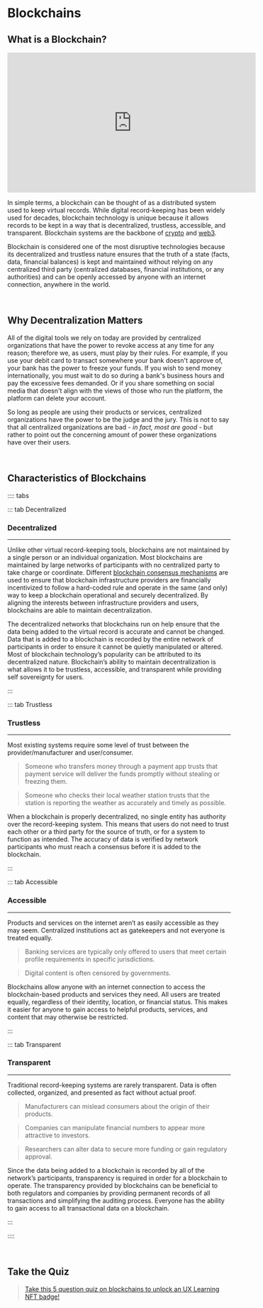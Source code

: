 # Blockchains

## What is a Blockchain?

<iframe width="560" height="315" src="https://www.youtube.com/embed/f5RIdR4n_gA" title="YouTube video player" frameborder="0" allow="accelerometer; autoplay; clipboard-write; encrypted-media; gyroscope; picture-in-picture" allowfullscreen></iframe>

In simple terms, a blockchain can be thought of as a distributed system used to keep virtual records. While digital record-keeping has been widely used for decades, blockchain technology is unique because it allows records to be kept in a way that is decentralized, trustless, accessible, and transparent. Blockchain systems are the backbone of [crypto](/learn-the-basics/crypto-basics/what-is-crypto) and [web3](/learn-the-basics/crypto-basics/what-is-web3).

Blockchain is considered one of the most disruptive technologies because its decentralized and trustless nature ensures that the truth of a state (facts, data, financial balances) is kept and maintained without relying on any centralized third party (centralized databases, financial institutions, or any authorities) and can be openly accessed by anyone with an internet connection, anywhere in the world.

<br>

## Why Decentralization Matters

All of the digital tools we rely on today are provided by centralized organizations that have the power to revoke access at any time for any reason; therefore we, as users, must play by their rules. For example, if you use your debit card to transact somewhere your bank doesn't approve of, your bank has the power to freeze your funds. If you wish to send money internationally, you must wait to do so during a bank's business hours and pay the excessive fees demanded. Or if you share something on social media that doesn't align with the views of those who run the platform, the platform can delete your account.

So long as people are using their products or services, centralized organizations have the power to be the judge and the jury. This is not to say that all centralized organizations are bad - _in fact, most are good_ - but rather to point out the concerning amount of power these organizations have over their users.

<br>

## Characteristics of Blockchains

:::: tabs

::: tab Decentralized

### Decentralized

---

Unlike other virtual record-keeping tools, blockchains are not maintained by a single person or an individual organization. Most blockchains are maintained by large networks of participants with no centralized party to take charge or coordinate. Different [blockchain consensus mechanisms](/learn-the-basics/blockchain-basics/types-of-blockchains) are used to ensure that blockchain infrastructure providers are financially incentivized to follow a hard-coded rule and operate in the same (and only) way to keep a blockchain operational and securely decentralized. By aligning the interests between infrastructure providers and users, blockchains are able to maintain decentralization.

The decentralized networks that blockchains run on help ensure that the data being added to the virtual record is accurate and cannot be changed. Data that is added to a blockchain is recorded by the entire network of participants in order to ensure it cannot be quietly manipulated or altered. Most of blockchain technology’s popularity can be attributed to its decentralized nature. Blockchain’s ability to maintain decentralization is what allows it to be trustless, accessible, and transparent while providing self sovereignty for users.

:::

::: tab Trustless

### Trustless

---

Most existing systems require some level of trust between the provider/manufacturer and user/consumer.

> Someone who transfers money through a payment app trusts that payment service will deliver the funds promptly without stealing or freezing them.

> Someone who checks their local weather station trusts that the station is reporting the weather as accurately and timely as possible.

When a blockchain is properly decentralized, no single entity has authority over the record-keeping system. This means that users do not need to trust each other or a third party for the source of truth, or for a system to function as intended. The accuracy of data is verified by network participants who must reach a consensus before it is added to the blockchain.

:::

::: tab Accessible

### Accessible

---

Products and services on the internet aren’t as easily accessible as they may seem. Centralized institutions act as gatekeepers and not everyone is treated equally.

> Banking services are typically only offered to users that meet certain profile requirements in specific jurisdictions.

> Digital content is often censored by governments.

Blockchains allow anyone with an internet connection to access the blockchain-based products and services they need. All users are treated equally, regardless of their identity, location, or financial status. This makes it easier for anyone to gain access to helpful products, services, and content that may otherwise be restricted.

:::

::: tab Transparent

### Transparent

---

Traditional record-keeping systems are rarely transparent. Data is often collected, organized, and presented as fact without actual proof.

> Manufacturers can mislead consumers about the origin of their products.

> Companies can manipulate financial numbers to appear more attractive to investors.

> Researchers can alter data to secure more funding or gain regulatory approval.

Since the data being added to a blockchain is recorded by all of the network’s participants, transparency is required in order for a blockchain to operate. The transparency provided by blockchains can be beneficial to both regulators and companies by providing permanent records of all transactions and simplifying the auditing process. Everyone has the ability to gain access to all transactional data on a blockchain.

:::

::::

<br>

## Take the Quiz

> [Take this 5 question quiz on blockchains to unlock an UX Learning NFT badge!](https://forms.gle/e2jDRHEMH8xrQDtw5)
